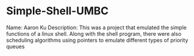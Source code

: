 # Simple-Shell-UMBC

Name: Aaron Ku 
Description: This was a project that emulated the simple functions of a linux shell. Along with the shell program, there were also scheduling algorithms using pointers to emulate different types of priority queues
